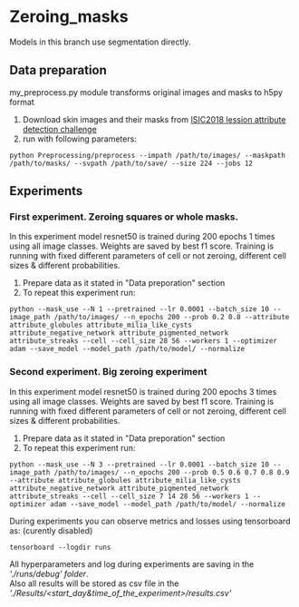 # Zeroing_masks
Models in this branch use segmentation directly.

## Data preparation
my_preprocess.py module transforms original images and masks to h5py format

1. Download skin images and their masks from [ISIC2018 lession attribute detection challenge](https://challenge.kitware.com/#phase/5abcbb6256357d0139260e5f)
2. run with following parameters:
~~~~
python Preprocessing/preprocess --impath /path/to/images/ --maskpath /path/to/masks/ --svpath /path/to/save/ --size 224 --jobs 12
~~~~
## Experiments

### First experiment. Zeroing squares or whole masks.
In this experiment model resnet50 is trained during 200 epochs 1 times using all image classes. Weights are saved by best f1 score. Training is running with fixed different parameters of cell or not zeroing, different cell sizes & different probabilities.
1. Prepare data as it stated in "Data preporation" section
2. To repeat this experiment run:
~~~~
python --mask_use --N 1 --pretrained --lr 0.0001 --batch_size 10 --image_path /path/to/images/ --n_epochs 200 --prob 0.2 0.8 --attribute attribute_globules attribute_milia_like_cysts attribute_negative_network attribute_pigmented_network attribute_streaks --cell --cell_size 28 56 --workers 1 --optimizer adam --save_model --model_path /path/to/model/ --normalize
~~~~
### Second experiment. Big zeroing experiment
In this experiment model resnet50 is trained during 200 epochs 3 times using all image classes. Weights are saved by best f1 score. Training is running with fixed different parameters of cell or not zeroing, different cell sizes & different probabilities.
1. Prepare data as it stated in "Data preporation" section
2. To repeat this experiment run:
~~~~
python --mask_use --N 3 --pretrained --lr 0.0001 --batch_size 10 --image_path /path/to/images/ --n_epochs 200 --prob 0.5 0.6 0.7 0.8 0.9 --attribute attribute_globules attribute_milia_like_cysts attribute_negative_network attribute_pigmented_network attribute_streaks --cell --cell_size 7 14 28 56 --workers 1 --optimizer adam --save_model --model_path /path/to/model/ --normalize
~~~~
During experiments you can observe metrics and losses using tensorboard as: (curently disabled)
~~~~
tensorboard --logdir runs
~~~~
All hyperparameters and log during experiments are saving in the *'./runs/debug' folder*. <br>
Also all results will be stored as csv file in the *'./Results/<start_day&time_of_the_experiment>/results.csv'*
